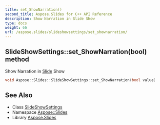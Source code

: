 ```yaml
---
title: set_ShowNarration()
second_title: Aspose.Slides for C++ API Reference
description: Show Narration in Slide Show
type: docs
weight: 66
url: /aspose.slides/slideshowsettings/set_shownarration/
---
```

## SlideShowSettings::set_ShowNarration(bool) method


Show Narration in [Slide](../../slide/) Show

```cpp
void Aspose::Slides::SlideShowSettings::set_ShowNarration(bool value)
```

## See Also

* Class [SlideShowSettings](../)
* Namespace [Aspose::Slides](../../)
* Library [Aspose.Slides](../../../)